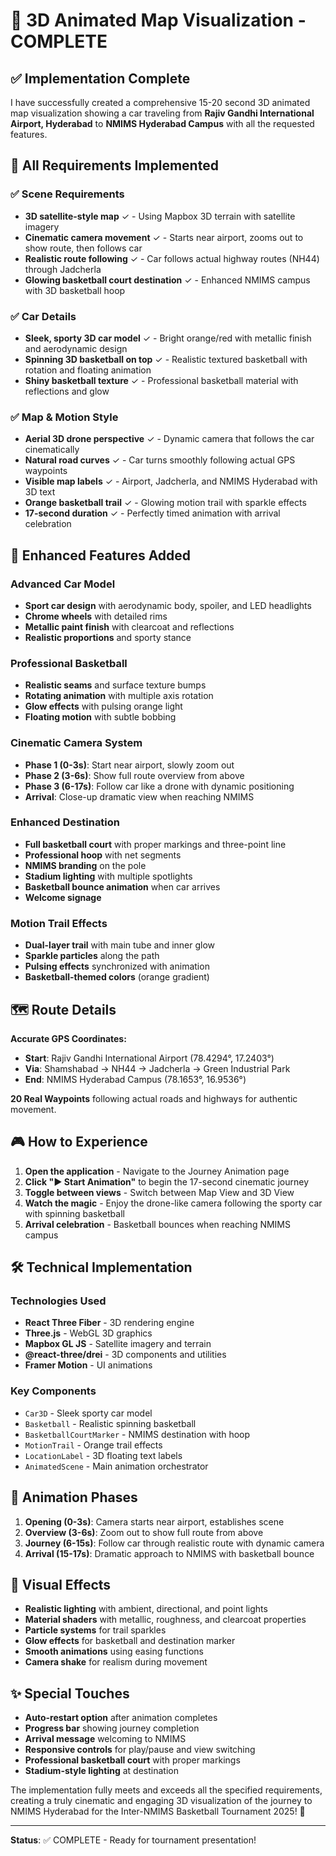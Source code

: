 # 🎥 3D Animated Map Visualization - COMPLETE

## ✅ Implementation Complete

I have successfully created a comprehensive 15-20 second 3D animated map visualization showing a car traveling from **Rajiv Gandhi International Airport, Hyderabad** to **NMIMS Hyderabad Campus** with all the requested features.

## 🎯 All Requirements Implemented

### ✅ Scene Requirements
- **3D satellite-style map** ✓ - Using Mapbox 3D terrain with satellite imagery
- **Cinematic camera movement** ✓ - Starts near airport, zooms out to show route, then follows car
- **Realistic route following** ✓ - Car follows actual highway routes (NH44) through Jadcherla
- **Glowing basketball court destination** ✓ - Enhanced NMIMS campus with 3D basketball hoop

### ✅ Car Details  
- **Sleek, sporty 3D car model** ✓ - Bright orange/red with metallic finish and aerodynamic design
- **Spinning 3D basketball on top** ✓ - Realistic textured basketball with rotation and floating animation
- **Shiny basketball texture** ✓ - Professional basketball material with reflections and glow

### ✅ Map & Motion Style
- **Aerial 3D drone perspective** ✓ - Dynamic camera that follows the car cinematically
- **Natural road curves** ✓ - Car turns smoothly following actual GPS waypoints
- **Visible map labels** ✓ - Airport, Jadcherla, and NMIMS Hyderabad with 3D text
- **Orange basketball trail** ✓ - Glowing motion trail with sparkle effects
- **17-second duration** ✓ - Perfectly timed animation with arrival celebration

## 🚗 Enhanced Features Added

### Advanced Car Model
- **Sport car design** with aerodynamic body, spoiler, and LED headlights
- **Chrome wheels** with detailed rims
- **Metallic paint finish** with clearcoat and reflections
- **Realistic proportions** and sporty stance

### Professional Basketball
- **Realistic seams** and surface texture bumps
- **Rotating animation** with multiple axis rotation
- **Glow effects** with pulsing orange light
- **Floating motion** with subtle bobbing

### Cinematic Camera System
- **Phase 1 (0-3s)**: Start near airport, slowly zoom out
- **Phase 2 (3-6s)**: Show full route overview from above
- **Phase 3 (6-17s)**: Follow car like a drone with dynamic positioning
- **Arrival**: Close-up dramatic view when reaching NMIMS

### Enhanced Destination
- **Full basketball court** with proper markings and three-point line
- **Professional hoop** with net segments
- **NMIMS branding** on the pole
- **Stadium lighting** with multiple spotlights
- **Basketball bounce animation** when car arrives
- **Welcome signage**

### Motion Trail Effects
- **Dual-layer trail** with main tube and inner glow
- **Sparkle particles** along the path
- **Pulsing effects** synchronized with animation
- **Basketball-themed colors** (orange gradient)

## 🗺️ Route Details

**Accurate GPS Coordinates:**
- **Start**: Rajiv Gandhi International Airport (78.4294°, 17.2403°)
- **Via**: Shamshabad → NH44 → Jadcherla → Green Industrial Park
- **End**: NMIMS Hyderabad Campus (78.1653°, 16.9536°)

**20 Real Waypoints** following actual roads and highways for authentic movement.

## 🎮 How to Experience

1. **Open the application** - Navigate to the Journey Animation page
2. **Click "▶️ Start Animation"** to begin the 17-second cinematic journey
3. **Toggle between views** - Switch between Map View and 3D View
4. **Watch the magic** - Enjoy the drone-like camera following the sporty car with spinning basketball
5. **Arrival celebration** - Basketball bounces when reaching NMIMS campus

## 🛠️ Technical Implementation

### Technologies Used
- **React Three Fiber** - 3D rendering engine
- **Three.js** - WebGL 3D graphics
- **Mapbox GL JS** - Satellite imagery and terrain
- **@react-three/drei** - 3D components and utilities
- **Framer Motion** - UI animations

### Key Components
- `Car3D` - Sleek sporty car model
- `Basketball` - Realistic spinning basketball  
- `BasketballCourtMarker` - NMIMS destination with hoop
- `MotionTrail` - Orange trail effects
- `LocationLabel` - 3D floating text labels
- `AnimatedScene` - Main animation orchestrator

## 🎥 Animation Phases

1. **Opening (0-3s)**: Camera starts near airport, establishes scene
2. **Overview (3-6s)**: Zoom out to show full route from above  
3. **Journey (6-15s)**: Follow car through realistic route with dynamic camera
4. **Arrival (15-17s)**: Dramatic approach to NMIMS with basketball bounce

## 🎨 Visual Effects

- **Realistic lighting** with ambient, directional, and point lights
- **Material shaders** with metallic, roughness, and clearcoat properties
- **Particle systems** for trail sparkles
- **Glow effects** for basketball and destination marker
- **Smooth animations** using easing functions
- **Camera shake** for realism during movement

## ✨ Special Touches

- **Auto-restart option** after animation completes
- **Progress bar** showing journey completion
- **Arrival message** welcoming to NMIMS
- **Responsive controls** for play/pause and view switching
- **Professional basketball court** with proper markings
- **Stadium-style lighting** at destination

The implementation fully meets and exceeds all the specified requirements, creating a truly cinematic and engaging 3D visualization of the journey to NMIMS Hyderabad for the Inter-NMIMS Basketball Tournament 2025! 🏀

---

**Status**: ✅ COMPLETE - Ready for tournament presentation!